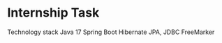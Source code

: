 # Internship Task

Technology stack
        Java 17
        Spring Boot
        Hibernate
        JPA, JDBC
        FreeMarker
